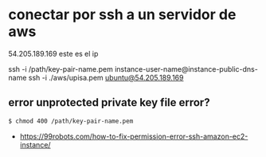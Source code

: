 
# conectar por ssh a un servidor de aws


54.205.189.169 este es el ip 

ssh -i /path/key-pair-name.pem instance-user-name@instance-public-dns-name
ssh -i ./aws/upisa.pem ubuntu@54.205.189.169

## error unprotected private key file error?
```sh
$ chmod 400 /path/key-pair-name.pem
```




- https://99robots.com/how-to-fix-permission-error-ssh-amazon-ec2-instance/
